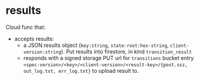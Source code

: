 # results

Cloud func that:

- accepts results:
  - a JSON results object (`key:string`, `state-root:hex-string`, `client-version:string`).
    Put results into firestore, in kind `transition_result`
  - responds with a signed storage PUT url for `transitions` bucket entry `<spec-version>/<key>/<client-version>/<result-key>/{post.ssz, out_log.txt, err_log.txt}` to upload result to.

